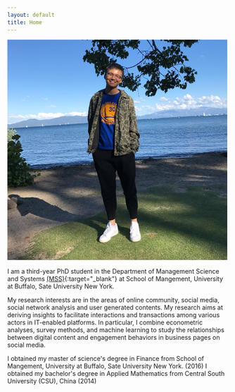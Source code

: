 ```yaml
---
layout: default
title: Home
---
```


<img src="image/picture.jpg" alt="alt text" width="500px" height="500px" float:left>

I am a third-year PhD student in the Department of Management Science and Systems [(MSS)](http://mgt.buffalo.edu/degree-programs/phd-in-management/science-systems/current-students.html){:target="_blank"}  at School of Mangement, University at Buffalo, Sate University New York.

My research interests are in the areas of online community, social media, social network analysis and user generated contents. My research aims at deriving insights to facilitate interactions and transactions among various actors in IT-enabled platforms. In particular, I combine econometric analyses, survey methods, and machine learning to study the relationships between digital content and engagement behaviors in business pages on social media.

I obtained my master of science's degree in Finance from School of Mangement, University at Buffalo, Sate University New York. (2016) 
I obtained my bachelor's degree in Applied Mathematics from Central South University (CSU), China (2014)

